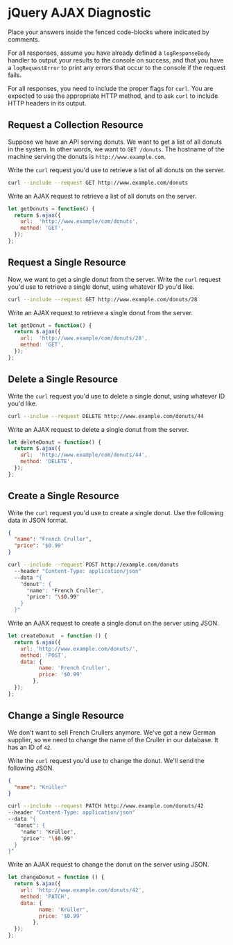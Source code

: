 # jQuery AJAX Diagnostic

Place your answers inside the fenced code-blocks where indicated by comments.

For all responses,  assume you have already defined a `logResponseBody` handler
to output your results to the console on success, and that you have a
`logRequestError` to print any errors that occur to the console if the request
fails.

For all responses, you need to include the proper flags for `curl`. You are
expected to use the appropriate HTTP method, and to ask `curl` to include HTTP
headers in its output.

## Request a Collection Resource

Suppose we have an API serving donuts. We want to get a list of all donuts in
the system. In other words, we want to `GET /donuts`. The hostname of the
machine serving the donuts is `http://www.example.com`.

Write the `curl` request you'd use to retrieve a list of all donuts on the
server.

```sh
curl --include --request GET http://www.example.com/donuts
```

Write an AJAX request to retrieve a list of all donuts on the server.

```js
let getDonuts = function() {
  return $.ajax({
    url:  'http://www.example/com/donuts',
    method: 'GET',
  });
};
```

## Request a Single Resource

Now, we want to get a single donut from the server. Write the `curl` request
you'd use to retrieve a single donut, using whatever ID you'd like.

```sh
curl --include --request GET http://www.example.com/donuts/28
```

Write an AJAX request to retrieve a single donut from the server.

```js
let getDonut = function() {
  return $.ajax({
    url:  'http://www.example/com/donuts/28',
    method: 'GET',
  });
};
```

## Delete a Single Resource

Write the `curl` request you'd use to delete a single donut, using whatever ID
you'd like.

```sh
curl --inclue --request DELETE http://www.example.com/donuts/44
```

Write an AJAX request to delete a single donut from the server.

```js
let deleteDonut = function() {
  return $.ajax({
    url:  'http://www.example/com/donuts/44',
    method: 'DELETE',
  });
};
```

## Create a Single Resource

Write the `curl` request you'd use to create a single donut. Use the following
data in JSON format.

```json
{
  "name": "French Cruller",
  "price": "$0.99"
}
```

```sh
curl --include --request POST http://example.com/donuts
  --header "Content-Type: application/json"
  --data "{
    "donut": {
      "name": "French Cruller",
      "price": "\$0.99"
    }
  }"
```

Write an AJAX request to create a single donut on the server using JSON.

```js
let createDonut  = function () {
  return $.ajax({
    url: 'http://www.example.com/donuts/',
    method: 'POST',
    data: {
          name: 'French Cruller',
          price: '$0.99'
        },
  });
};
```

## Change a Single Resource

We don't want to sell French Crullers anymore. We've got a new German supplier,
so we need to change the name of the Cruller in our database. It has an ID of
`42`.

Write the `curl` request you'd use to change the donut. We'll send the following
JSON.

```json
{
  "name": "Krüller"
}
```

```sh
curl --include --request PATCH http://www.example.com/donuts/42
--header "Content-Type: application/json"
--data "{
  "donut": {
    "name": "Krüller",
    "price": "\$0.99"
  }
}"

```

Write an AJAX request to change the donut on the server using JSON.

```js
let changeDonut = function () {
  return $.ajax({
    url: 'http://www.example.com/donuts/42',
    method: 'PATCH',
    data: {
          name: 'Krüller',
          price: '$0.99'
        },
  });
};
```
